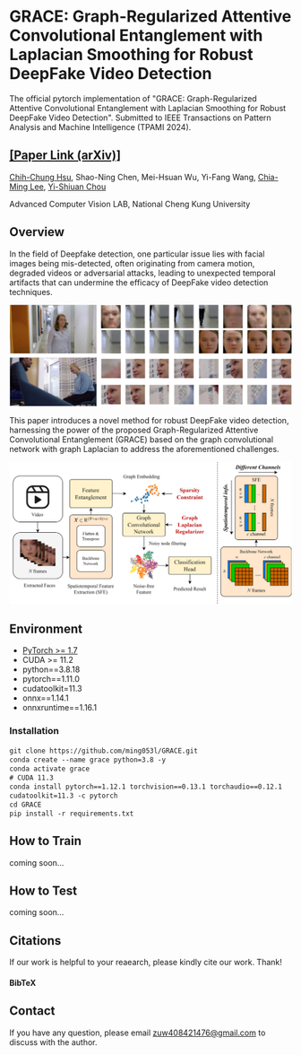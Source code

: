 # GRACE: Graph-Regularized Attentive Convolutional Entanglement with Laplacian Smoothing for Robust DeepFake Video Detection

The official pytorch implementation of "GRACE: Graph-Regularized Attentive Convolutional Entanglement with Laplacian Smoothing for Robust DeepFake Video Detection". Submitted to IEEE Transactions on Pattern Analysis and Machine Intelligence (TPAMI 2024).

## [[Paper Link (arXiv)]](https://arxiv.org/abs/2404.15781)

[Chih-Chung Hsu](https://cchsu.info/), Shao-Ning Chen, Mei-Hsuan Wu, Yi-Fang Wang, [Chia-Ming Lee](https://ming053l.github.io/), [Yi-Shiuan Chou](https://nelly0421.github.io/)

Advanced Computer Vision LAB, National Cheng Kung University

## Overview

In the field of Deepfake detection, one particular issue lies with facial images being mis-detected, often originating from camera motion, degraded videos or adversarial attacks, leading to unexpected temporal artifacts that can undermine the efficacy of DeepFake video detection techniques.

<img src=".\figures\face_detection.png" width="800"/>

This paper introduces a novel method for robust DeepFake video detection, harnessing the power of the proposed Graph-Regularized Attentive Convolutional Entanglement (GRACE) based on the graph convolutional network with graph Laplacian to address the aforementioned challenges.

<img src=".\figures\GRACE.png" width="800"/>

## Environment

- [PyTorch >= 1.7](https://pytorch.org/)
- CUDA >= 11.2
- python==3.8.18
- pytorch==1.11.0 
- cudatoolkit=11.3 
- onnx==1.14.1
- onnxruntime==1.16.1

### Installation
```
git clone https://github.com/ming053l/GRACE.git
conda create --name grace python=3.8 -y
conda activate grace
# CUDA 11.3
conda install pytorch==1.12.1 torchvision==0.13.1 torchaudio==0.12.1 cudatoolkit=11.3 -c pytorch
cd GRACE
pip install -r requirements.txt
```

## How to Train

coming soon...

## How to Test

coming soon...

## Citations

If our work is helpful to your reaearch, please kindly cite our work. Thank!

#### BibTeX


## Contact
If you have any question, please email zuw408421476@gmail.com to discuss with the author.
